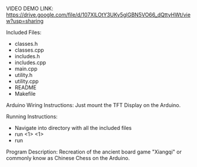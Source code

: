 VIDEO DEMO LINK:
https://drive.google.com/file/d/107XlLOtY3UKy5glGBN5VO66_dQttyHWt/view?usp=sharing

Included Files:
- classes.h
- classes.cpp
- includes.h
- includes.cpp
- main.cpp
- utility.h
- utility.cpp
- README
- Makefile

Arduino Wiring Instructions:
Just mount the TFT Display on the Arduino.

Running Instructions:
- Navigate into directory with all the included files
- run <arduino-port-select> <1> <1>
- run <make upload>

Program Description:
Recreation of the ancient board game "Xiangqi" or commonly know as Chinese Chess on the Arduino.


